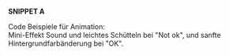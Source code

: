 <b>SNIPPET A</b>

Code Beispiele für Animation:<br>
Mini-Effekt Sound und leichtes Schütteln bei "Not ok", und sanfte Hintergrundfarbänderung bei "OK".
